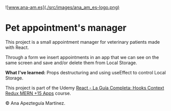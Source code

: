 ![www.ana-am.es](./src/images/ana_am_es-logo.png)

# Pet appointment's manager

This project is a small appointment manager for veterinary patients made with React.

Through a form we insert appointments in an app that we can see on the same screen and save and/or delete them from Local Storage.

**What I've learned:** Props destructuring and using useEffect to control Local Storage.

This project is part of the Udemy [React - La Guía Completa: Hooks Context Redux MERN +15 Apps](https://www.udemy.com/course/react-de-principiante-a-experto-creando-mas-de-10-aplicaciones/) course.

© Ana Apezteguía Martínez.
